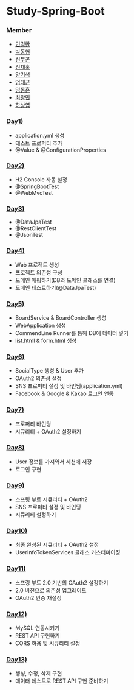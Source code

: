 # Study-Spring-Boot

### Member
- [민경환](https://github.com/ber01)
- [박동현](https://github.com/pdh6547)
- [신무곤](https://github.com/mkshin96)
- [신재홍](https://github.com/woghd9072)
- [양기석](https://github.com/yks095)
- [엄태균](https://github.com/etg6550)
- [임동훈](https://github.com/dongh9508)
- [최광민](https://github.com/rhkd4560)
- [하상엽](https://github.com/hagome0)

### [Day1)](https://github.com/woghd9072/study-spring-boot/tree/master/day%201/community)
- application.yml 생성
- 테스트 프로퍼티 추가
- @Value & @ConfigurationProperties

### [Day2)](https://github.com/woghd9072/study-spring-boot/tree/master/day%202/community)
- H2 Console 자동 설정
- @SpringBootTest
- @WebMvcTest

### [Day3)](https://github.com/woghd9072/study-spring-boot/tree/master/day%203/community)
- @DataJpaTest
- @RestClientTest
- @JsonTest

### [Day4)](https://github.com/woghd9072/study-spring-boot/tree/master/day%204)
- Web 프로젝트 생성
- 프로젝트 의존성 구성
- 도메인 매핑하기(DB와 도메인 클래스를 연결)
- 도메인 테스트하기(@DataJpaTest)

### [Day5)](https://github.com/woghd9072/study-spring-boot/tree/master/day%205/Spring-Boot-Community-Web)
- BoardService & BoardController 생성
- WebApplication 생성
- CommendLine Runner를 통해 DB에 데이터 넣기
- list.html & form.html 생성

### [Day6)](https://github.com/woghd9072/study-spring-boot/tree/master/day%206/Spring-Boot-Community-Web)
- SocialType 생성 & User 추가
- OAuth2 의존성 설정
- SNS 프로퍼티 설정 및 바인딩(application.yml)
- Facebook & Google & Kakao 로그인 연동

### [Day7)](https://github.com/woghd9072/study-spring-boot/tree/master/day%207/Spring-Boot-Community-Web)
- 프로퍼티 바인딩
- 시큐리티 + OAuth2 설정하기

### [Day8)](https://github.com/woghd9072/study-spring-boot/tree/master/day%208/Spring-Boot-Community-Web)
- User 정보를 가져와서 세션에 저장
- 로그인 구현

### [Day9)](https://github.com/woghd9072/study-spring-boot/tree/master/day%209/Spring-Boot-Community-Web)
- 스프링 부트 시큐리티 + OAuth2
- SNS 프로퍼티 설정 및 바인딩
- 시큐리티 설정하기

### [Day10)](https://github.com/woghd9072/study-spring-boot/tree/master/day%2010/Spring-Boot-Community-Web)
- 최종 완성된 시큐리티 + OAuth2 설정
- UserInfoTokenServices 클래스 커스터마이징

### [Day11)](https://github.com/woghd9072/study-spring-boot/tree/master/day%2011/Spring-Boot-Community-Web)
- 스프링 부트 2.0 기반의 OAuth2 설정하기
- 2.0 버전으로 의존성 업그레이드
- OAuth2 인증 재설정

### [Day12)](https://github.com/woghd9072/study-spring-boot/tree/master/day%2012)
- MySQL 연동시키기
- REST API 구현하기
- CORS 허용 및 시큐리티 설정

### [Day13)](https://github.com/woghd9072/study-spring-boot/tree/master/day%2013/Spring-Boot-Community-Rest)
- 생성, 수정, 삭제 구현
- 데이터 레스트로 REST API 구현 준비하기
